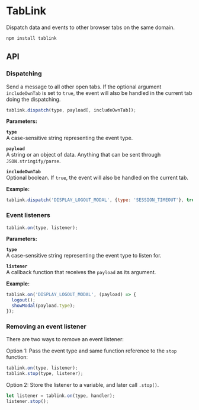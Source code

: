 # TabLink
Dispatch data and events to other browser tabs on the same domain.

```bash
npm install tablink
```

## API

### Dispatching
Send a message to all other open tabs.
If the optional argument `includeOwnTab` is set to `true`,
the event will also be handled in the current tab doing the dispatching.

```javascript
tablink.dispatch(type, payload[, includeOwnTab]);
```

**Parameters:**

**`type`**  
A case-sensitive string representing the event type.

**`payload`**  
A string or an object of data. Anything that can be sent through `JSON.stringify/parse`.

**`includeOwnTab`**  
Optional boolean. If `true`, the event will also be handled on the current tab.

**Example:**
```javascript
tablink.dispatch('DISPLAY_LOGOUT_MODAL', {type: 'SESSION_TIMEOUT'}, true);
```


### Event listeners

```javascript
tablink.on(type, listener);
```

**Parameters:**

**`type`**  
A case-sensitive string representing the event type to listen for.

**`listener`**  
A callback function that receives the `payload` as its argument.  

**Example:**
```javascript
tablink.on('DISPLAY_LOGOUT_MODAL', (payload) => {
  logout();
  showModal(payload.type);
});
```

### Removing an event listener
There are two ways to remove an event listener:

Option 1: Pass the event type and same function reference to the `stop` function:
```javascript
tablink.on(type, listener);
tablink.stop(type, listener);
```

Option 2: Store the listener to a variable, and later call `.stop()`. 
```javascript
let listener = tablink.on(type, handler);
listener.stop();
```
